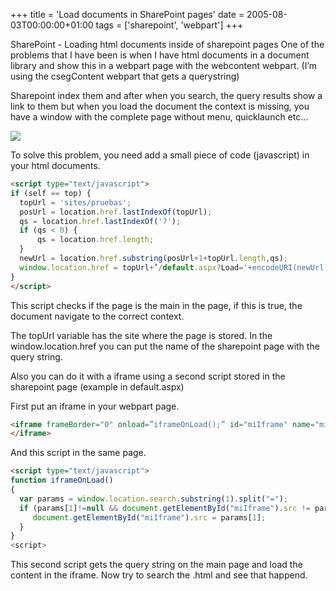 +++
title = 'Load documents in SharePoint pages'
date = 2005-08-03T00:00:00+01:00
tags = ['sharepoint', 'webpart']
+++

SharePoint - Loading html documents inside of sharepoint pages
One of the problems that I have been is when I have html documents in a document library and show this in a webpart page with the webcontent webpart. (I’m using the csegContent webpart that gets a querystring)

Sharepoint index them and after when you search, the query results show a link to them but when you load the document the context is missing, you have a window with the complete page without menu, quicklaunch etc…

![](/images/Sharepoint/iframeload.gif)

To solve this problem, you need add a small piece of code (javascript) in your html documents.

```html
<script type="text/javascript">
if (self == top) {
  topUrl = 'sites/pruebas';
  posUrl = location.href.lastIndexOf(topUrl);
  qs = location.href.lastIndexOf('?');
  if (qs < 0) {
      qs = location.href.length;
  }
  newUrl = location.href.substring(posUrl+1+topUrl.length,qs);
  window.location.href = topUrl+’/default.aspx?Load='+encodeURI(newUrl);
} 
</script>
```

This script checks if the page is the main in the page, if this is true, the document navigate to the correct context.

The topUrl variable has the site where the page is stored.
In the window.location.href you can put the name of the sharepoint page with the query string.

Also you can do it with a iframe using a second script stored in the sharepoint page (example in default.aspx)

First put an iframe in your webpart page.

```html
<iframe frameBorder="0" onload=”iframeOnLoad();” id="miIframe" name="miIframe" width="100%" height="100%" src=" ">
</iframe>
```

And this script in the same page.

```html
<script type="text/javascript">
function iframeOnLoad()
{
  var params = window.location.search.substring(1).split("=");
  if (params[1]!=null && document.getElementById("miIframe").src != params[1]) {
     document.getElementById("miIframe").src = params[1];
  }
} 
<script>
```

This second script gets the query string on the main page and load the content in the iframe.
Now try to search the .html and see that happend.